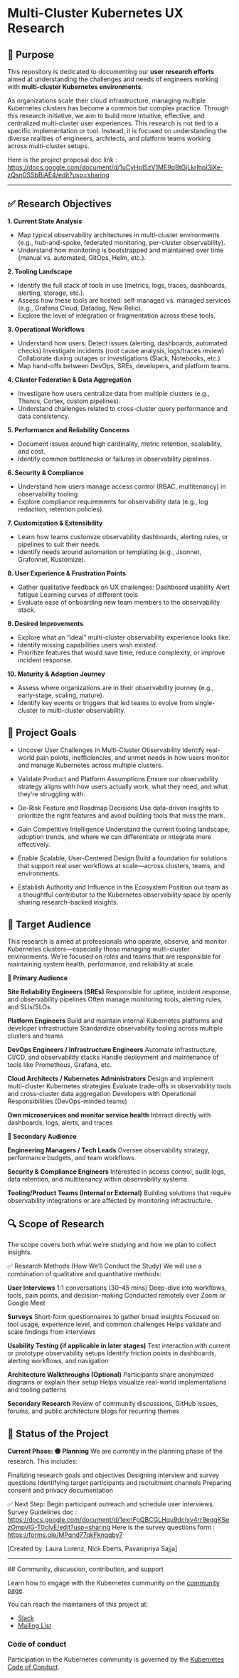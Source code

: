 # Multi-Cluster Kubernetes UX Research

## 📌 Purpose

This repository is dedicated to documenting our **user research efforts** aimed at understanding the challenges and needs of engineers working with **multi-cluster Kubernetes environments**.

As organizations scale their cloud infrastructure, managing multiple Kubernetes clusters has become a common but complex practice. Through this research initiative, we aim to build more intuitive, effective, and centralized multi-cluster user experiences. This research is not tied to a specific implementation or tool. Instead, it is focused on understanding the diverse realities of engineers, architects, and platform teams working across multi-cluster setups. 
<br>

Here is the project proposal doc link : https://docs.google.com/document/d/1uCyHpI5zV1ME9qBtGjLkrIhpl3iXe-zQsn0SSbBiAE4/edit?usp=sharing 

---
## ✅ Research Objectives

**1. Current State Analysis**
- Map typical observability architectures in multi-cluster environments (e.g., hub-and-spoke, federated monitoring, per-cluster observability).
- Understand how monitoring is bootstrapped and maintained over time (manual vs. automated, GitOps, Helm, etc.).

**2. Tooling Landscape**
- Identify the full stack of tools in use (metrics, logs, traces, dashboards, alerting, storage, etc.).
- Assess how these tools are hosted: self-managed vs. managed services (e.g., Grafana Cloud, Datadog, New Relic).
- Explore the level of integration or fragmentation across these tools.

**3. Operational Workflows**
- Understand how users:
Detect issues (alerting, dashboards, automated checks)
Investigate incidents (root cause analysis, logs/traces review)
Collaborate during outages or investigations (Slack, Notebooks, etc.)
- Map hand-offs between DevOps, SREs, developers, and platform teams.

**4. Cluster Federation & Data Aggregation**
- Investigate how users centralize data from multiple clusters (e.g., Thanos, Cortex, custom pipelines).
- Understand challenges related to cross-cluster query performance and data consistency.

**5. Performance and Reliability Concerns**
- Document issues around high cardinality, metric retention, scalability, and cost.
- Identify common bottlenecks or failures in observability pipelines.


**6. Security & Compliance**
- Understand how users manage access control (RBAC, multitenancy) in observability tooling.
- Explore compliance requirements for observability data (e.g., log redaction, retention policies).


**7. Customization & Extensibility**
- Learn how teams customize observability dashboards, alerting rules, or pipelines to suit their needs.
- Identify needs around automation or templating (e.g., Jsonnet, Grafonnet, Kustomize).

**8. User Experience & Frustration Points**
- Gather qualitative feedback on UX challenges:
Dashboard usability
Alert fatigue
Learning curves of different tools
- Evaluate ease of onboarding new team members to the observability stack.

**9. Desired Improvements**
- Explore what an “ideal” multi-cluster observability experience looks like.
- Identify missing capabilities users wish existed.
- Prioritize features that would save time, reduce complexity, or improve incident response.

**10. Maturity & Adoption Journey**
- Assess where organizations are in their observability journey (e.g., early-stage, scaling, mature).
- Identify key events or triggers that led teams to evolve from single-cluster to multi-cluster observability.


## 🎯 Project Goals

- Uncover User Challenges in Multi-Cluster Observability
 Identify real-world pain points, inefficiencies, and unmet needs in how users monitor and manage Kubernetes across multiple clusters.

- Validate Product and Platform Assumptions
 Ensure our observability strategy aligns with how users actually work, what they need, and what they’re struggling with.

- De-Risk Feature and Roadmap Decisions
 Use data-driven insights to prioritize the right features and avoid building tools that miss the mark.

- Gain Competitive Intelligence
 Understand the current tooling landscape, adoption trends, and where we can differentiate or integrate more effectively.

- Enable Scalable, User-Centered Design
 Build a foundation for solutions that support real user workflows at scale—across clusters, teams, and environments.

- Establish Authority and Influence in the Ecosystem
 Position our team as a thoughtful contributor to the Kubernetes observability space by openly sharing research-backed insights.


## 🎯 Target Audience
This research is aimed at professionals who operate, observe, and monitor Kubernetes clusters—especially those managing multi-cluster environments. We’re focused on roles and teams that are responsible for maintaining system health, performance, and reliability at scale.


**👥 Primary Audience**

**Site Reliability Engineers (SREs)**
Responsible for uptime, incident response, and observability pipelines
Often manage monitoring tools, alerting rules, and SLIs/SLOs

**Platform Engineers**
Build and maintain internal Kubernetes platforms and developer infrastructure
Standardize observability tooling across multiple clusters and teams

**DevOps Engineers / Infrastructure Engineers**
Automate infrastructure, CI/CD, and observability stacks
Handle deployment and maintenance of tools like Prometheus, Grafana, etc.

**Cloud Architects / Kubernetes Administrators**
Design and implement multi-cluster Kubernetes strategies
Evaluate trade-offs in observability tools and cross-cluster data aggregation
Developers with Operational Responsibilities (DevOps-minded teams)

**Own microservices and monitor service health**
Interact directly with dashboards, logs, alerts, and traces


**🎯 Secondary Audience**

**Engineering Managers / Tech Leads**
Oversee observability strategy, performance budgets, and team workflows.

**Security & Compliance Engineers**
 Interested in access control, audit logs, data retention, and multitenancy within observability systems.

**Tooling/Product Teams (Internal or External)**
 Building solutions that require observability integrations or are affected by monitoring infrastructure.



## 🔍 Scope of Research
The scope covers both what we’re studying and how we plan to collect insights.

✅ Research Methods (How We’ll Conduct the Study)
We will use a combination of qualitative and quantitative methods:

**User Interviews**
1:1 conversations (30–45 mins)
Deep-dive into workflows, tools, pain points, and decision-making
Conducted remotely over Zoom or Google Meet


**Surveys**
Short-form questionnaires to gather broad insights
Focused on tool usage, experience level, and common challenges
Helps validate and scale findings from interviews


**Usability Testing (if applicable in later stages)**
Test interaction with current or prototype observability setups
Identify friction points in dashboards, alerting workflows, and navigation

**Architecture Walkthroughs (Optional)**
Participants share anonymized diagrams or explain their setup
Helps visualize real-world implementations and tooling patterns

**Secondary Research**
Review of community discussions, GitHub issues, forums, and public architecture blogs for recurring themes



## 📌 Status of the Project
**Current Phase: 🟡 Planning**
We are currently in the planning phase of the research. This includes:

Finalizing research goals and objectives
Designing interview and survey questions
Identifying target participants and recruitment channels
Preparing consent and privacy documentation

✅ Next Step: Begin participant outreach and schedule user interviews.
Survey Guidelines doc : https://docs.google.com/document/d/1exnFgQBCGLHqu9dcIxv4rr9eggKSezOmpvIG-T0clyE/edit?usp=sharing 
Here is the survey questions form : https://forms.gle/MPqnd77qkFkngqby7 

[Created by:  Laura Lorenz, Nick Eberts, Pavanipriya Sajja]

<hr>
## Community, discussion, contribution, and support

Learn how to engage with the Kubernetes community on the [community page](http://kubernetes.io/community/).

You can reach the maintainers of this project at:

- [Slack](https://slack.k8s.io/)
- [Mailing List](https://groups.google.com/a/kubernetes.io/g/dev)

### Code of conduct

Participation in the Kubernetes community is governed by the [Kubernetes Code of Conduct](code-of-conduct.md).

[owners]: https://git.k8s.io/community/contributors/guide/owners.md
[Creative Commons 4.0]: https://git.k8s.io/website/LICENSE

